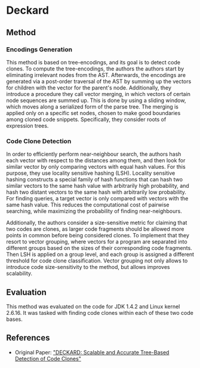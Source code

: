 # Deckard
## Method
### Encodings Generation
This method is based on tree-encodings, and its goal is to detect code clones. To compute the tree-encodings, the authors the authors start by eliminating irrelevant nodes from the AST. Afterwards, the encodings are generated via a post-order traversal of the AST by summing up the vectors for children with the vector for the parent's node. Additionally, they introduce a procedure they call vector merging, in which vectors of certain node sequences are summed up. This is done by using a sliding window, which moves along a serialized form of the parse tree. The merging is applied only on a specific set nodes, chosen to make good boundaries among cloned code snippets. Specifically, they consider roots of expression trees.

### Code Clone Detection
In order to efficiently perform near-neighbour search, the authors hash each vector with respect to the distances among them, and then look for similar vector by only comparing vectors with equal hash values. For this purpose, they use locality sensitive hashing (LSH). Locality sensitive hashing constructs a special family of hash functions that can hash two similar vectors to the same hash value with arbitrarily high probability, and hash two distant vectors to the same hash with arbitrarily low probability. For finding queries, a target vector is only compared with vectors with the same hash value. This reduces the computational cost of pairwise searching, while maximizing the probability of finding near-neighbours. 

Additionally, the authors consider a size-sensitive metric for claiming that two codes are clones, as larger code fragments should be allowed more points in common before being considered clones. To implement that they resort to vector grouping, where vectors for a program are separated into different groups based on the sizes of their corresponding code fragments. Then LSH is applied on a group level, and each group is assigned a different threshold for code clone classification. Vector grouping not only allows to introduce code size-sensitivity to the method, but allows improves scalability.

## Evaluation
This method was evaluated on the code for JDK 1.4.2 and Linux kernel 2.6.16. It was tasked with finding code clones within each of these two code bases. 

## References
- Original Paper: ["DECKARD: Scalable and Accurate Tree-Based Detection of Code Clones"](https://ieeexplore.ieee.org/document/4222572)